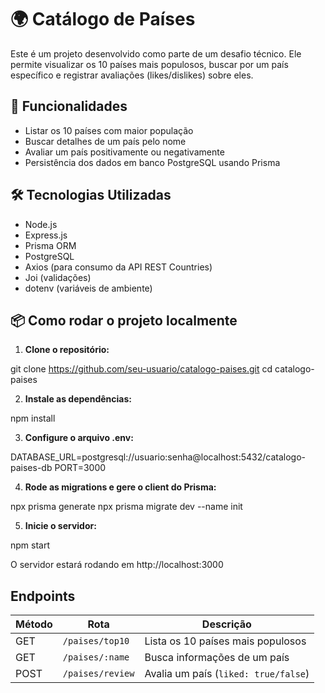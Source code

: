 # 🌍 Catálogo de Países

Este é um projeto desenvolvido como parte de um desafio técnico. Ele permite visualizar os 10 países mais populosos, buscar por um país específico e registrar avaliações (likes/dislikes) sobre eles.

## 🚀 Funcionalidades

- Listar os 10 países com maior população
- Buscar detalhes de um país pelo nome
- Avaliar um país positivamente ou negativamente
- Persistência dos dados em banco PostgreSQL usando Prisma

## 🛠️ Tecnologias Utilizadas

- Node.js
- Express.js
- Prisma ORM
- PostgreSQL
- Axios (para consumo da API REST Countries)
- Joi (validações)
- dotenv (variáveis de ambiente)

## 📦 Como rodar o projeto localmente

1. **Clone o repositório:**

git clone https://github.com/seu-usuario/catalogo-paises.git
cd catalogo-paises

2. **Instale as dependências:**

npm install

3. **Configure o arquivo .env:**

DATABASE_URL=postgresql://usuario:senha@localhost:5432/catalogo-paises-db
PORT=3000

4. **Rode as migrations e gere o client do Prisma:**

npx prisma generate
npx prisma migrate dev --name init

5. **Inicie o servidor:**

npm start

O servidor estará rodando em http://localhost:3000

## Endpoints

| Método | Rota             | Descrição                            |
| ------ | ---------------- | ------------------------------------ |
| GET    | `/paises/top10`  | Lista os 10 países mais populosos    |
| GET    | `/paises/:name`  | Busca informações de um país         |
| POST   | `/paises/review` | Avalia um país (`liked: true/false`) |


